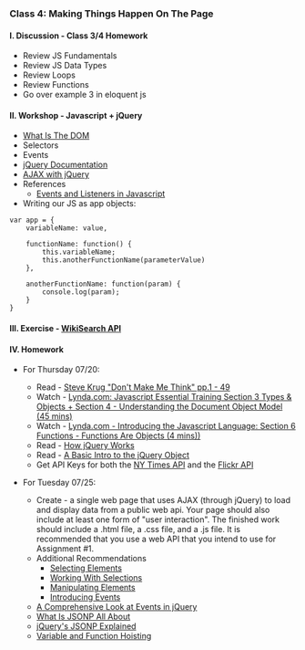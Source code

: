 ### Class 4: Making Things Happen On The Page

#### I. Discussion - Class 3/4 Homework
* Review JS Fundamentals
* Review JS Data Types
* Review Loops
* Review Functions
* Go over example 3 in eloquent js

#### II. Workshop - Javascript + jQuery
* [What Is The DOM](http://css-tricks.com/dom/)
* Selectors
* Events
* [jQuery Documentation](http://api.jquery.com/)
* [AJAX with jQuery](http://learn.jquery.com/ajax/)
* References
	* [Events and Listeners in Javascript](http://idratherbewriting.com/events-and-listeners-javascript/)
* Writing our JS as app objects:

```
var app = {
	variableName: value,

	functionName: function() {
		this.variableName;
		this.anotherFunctionName(parameterValue)
	},

	anotherFunctionName: function(param) {
		console.log(param);
	}
}

```

#### III. Exercise - [WikiSearch API](http://en.wikipedia.org/w/api.php?action=opensearch&format=json&search)

#### IV. Homework
* For Thursday 07/20:
  * Read - [Steve Krug "Don't Make Me Think" pp.1 - 49](http://itp.nyu.edu/~kd49/ux/wp-content/uploads/2011/12/Dont_Make_Me_Think-chptr1-5.pdf)
  * Watch - [Lynda.com: Javascript Essential Training Section 3 Types & Objects + Section 4 - Understanding the Document Object Model (45 mins)](http://www.nyu.edu/lynda)
  * Watch - [Lynda.com - Introducing the Javascript Language: Section 6 Functions - Functions Are Objects (4 mins))](http://www.nyu.edu/lynda)
  * Read - [How jQuery Works](http://learn.jquery.com/about-jquery/how-jquery-works/)
  * Read - [A Basic Intro to the jQuery Object](http://www.smashingmagazine.com/2014/05/29/mystery-jquery-object-syntax-basic-introduction)
  * Get API Keys for both the [NY Times API](http://developer.nytimes.com/) and the [Flickr API](https://www.flickr.com/services/apps/create/)

* For Tuesday 07/25:
  * Create - a single web page that uses AJAX (through jQuery) to load and display data from a public web api. Your page should also include at least one form of "user interaction". The finished work should include a .html file, a .css file, and a .js file. It is recommended that you use a web API that you intend to use for Assignment #1.
  * Additional Recommendations
    * [Selecting Elements](http://learn.jquery.com/using-jquery-core/selecting-elements/)
    * [Working With Selections](http://learn.jquery.com/using-jquery-core/working-with-selections/)
    * [Manipulating Elements](http://learn.jquery.com/using-jquery-core/manipulating-elements/) 
    * [Introducing Events](http://learn.jquery.com/events/introduction-to-events/)
  * [A Comprehensive Look at Events in jQuery](http://www.sitepoint.com/comprehensive-events-jquery)
  * [What Is JSONP All About](http://stackoverflow.com/questions/2067472/what-is-jsonp-all-about)
  * [jQuery's JSONP Explained](https://www.sitepoint.com/jsonp-examples/?utm_source=javascriptweekly&utm_medium=email)
  * [Variable and Function Hoisting](http://designpepper.com/blog/drips/variable-and-function-hoisting)